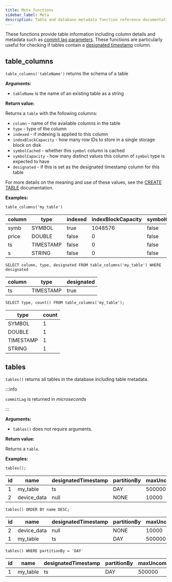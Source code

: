 ```yaml
---
title: Meta functions
sidebar_label: Meta
description: Table and database metadata function reference documentation.
---
```


These functions provide table information including column details and metadata
such as [commit lag parameters](/docs/guides/out-of-order-commit-lag). These
functions are particularly useful for checking if tables contain a
[designated timestamp](/docs/concept/designated-timestamp) column.

## table_columns

`table_columns('tableName')` returns the schema of a table

**Arguments:**

- `tableName` is the name of an existing table as a string

**Return value:**

Returns a `table` with the following columns:

- `column` - name of the available columns in the table
- `type` - type of the column
- `indexed` - if indexing is applied to this column
- `indexBlockCapacity` - how many row IDs to store in a single storage block on
  disk
- `symbolCached` - whether this `symbol` column is cached
- `symbolCapacity` - how many distinct values this column of `symbol` type is
  expected to have
- `designated` - if this is set as the designated timestamp column for this
  table

For more details on the meaning and use of these values, see the
[CREATE TABLE](/docs/reference/sql/create-table) documentation.

**Examples:**

```questdb-sql title="Get all columns in a table"
table_columns('my_table')
```

| column | type      | indexed | indexBlockCapacity | symbolCached | symbolCapacity | designated |
| ------ | --------- | ------- | ------------------ | ------------ | -------------- | ---------- |
| symb   | SYMBOL    | true    | 1048576            | false        | 256            | false      |
| price  | DOUBLE    | false   | 0                  | false        | 0              | false      |
| ts     | TIMESTAMP | false   | 0                  | false        | 0              | true       |
| s      | STRING    | false   | 0                  | false        | 0              | false      |

```questdb-sql title="Get designated timestamp column"
SELECT column, type, designated FROM table_columns('my_table') WHERE designated
```

| column | type      | designated |
| ------ | --------- | ---------- |
| ts     | TIMESTAMP | true       |

```questdb-sql title="Get the count of column types"
SELECT type, count() FROM table_columns('my_table');
```

| type      | count |
| --------- | ----- |
| SYMBOL    | 1     |
| DOUBLE    | 1     |
| TIMESTAMP | 1     |
| STRING    | 1     |

## tables

`tables()` returns all tables in the database including table metadata.

:::info

`commitLag` is returned in _microseconds_

:::

**Arguments:**

- `tables()` does not require arguments.

**Return value:**

Returns a `table`.

**Examples:**

```questdb-sql title="List all tables"
tables();
```

| id  | name        | designatedTimestamp | partitionBy | maxUncommittedRows | commitLag |
| --- | ----------- | ------------------- | ----------- | ------------------ | --------- |
| 1   | my_table    | ts                  | DAY         | 500000             | 300000000 |
| 2   | device_data | null                | NONE        | 10000              | 30000000  |

```questdb-sql title="All tables in reverse alphabetical order"
tables() ORDER BY name DESC;
```

| id  | name        | designatedTimestamp | partitionBy | maxUncommittedRows | commitLag |
| --- | ----------- | ------------------- | ----------- | ------------------ | --------- |
| 2   | device_data | null                | NONE        | 10000              | 30000000  |
| 1   | my_table    | ts                  | DAY         | 500000             | 300000000 |

```questdb-sql title="All tables with a daily partitioning strategy"
tables() WHERE partitionBy = 'DAY'
```

| id  | name     | designatedTimestamp | partitionBy | maxUncommittedRows | commitLag |
| --- | -------- | ------------------- | ----------- | ------------------ | --------- |
| 1   | my_table | ts                  | DAY         | 500000             | 300000000 |
